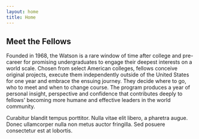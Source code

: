 ```yaml
---
layout: home
title: Home
---
```


## Meet the Fellows

Founded in 1968, the Watson is a rare window of time after college and pre-career for promising undergraduates to engage their deepest interests on a world scale. Chosen from select American colleges, fellows conceive original projects, execute them independently outside of the United States for one year and embrace the ensuing journey. They decide where to go, who to meet and when to change course. The program produces a year of personal insight, perspective and confidence that contributes deeply to fellows' becoming more humane and effective leaders in the world community.

Curabitur blandit tempus porttitor. Nulla vitae elit libero, a pharetra augue. Donec ullamcorper nulla non metus auctor fringilla. Sed posuere consectetur est at lobortis.
